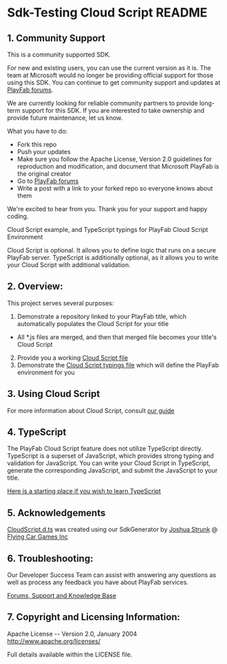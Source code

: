 # Sdk-Testing Cloud Script README

## 1. Community Support

This is a community supported SDK. 

For new and existing users, you can use the current version as it is. The team at Microsoft would no longer be providing official support for those using this SDK. You can continue to get community support and updates at [PlayFab forums](https://community.playfab.com/index.html).

We are currently looking for reliable community partners to provide long-term support for this SDK. If you are interested to take ownership and provide future maintenance, let us know. 

What you have to do: 
* Fork this repo
* Push your updates
* Make sure you follow the Apache License, Version 2.0 guidelines for reproduction and modification, and document that Microsoft PlayFab is the original creator
* Go to [PlayFab forums](https://community.playfab.com/index.html)
* Write a post with a link to your forked repo so everyone knows about them

We're excited to hear from you. Thank you for your support and happy coding.

Cloud Script example, and TypeScript typings for PlayFab Cloud Script Environment

Cloud Script is optional.  It allows you to define logic that runs on a secure PlayFab server.  TypeScript is additionally optional, as it allows you to write your Cloud Script with additional validation.


## 2. Overview:

This project serves several purposes:

1. Demonstrate a repository linked to your PlayFab title, which automatically populates the Cloud Script for your title
  * All *.js files are merged, and then that merged file becomes your title's Cloud Script
2. Provide you a working [Cloud Script file](ExampleCloudScript.js)
3. Demonstrate the [Cloud Script typings file](https://github.com/PlayFab/SdkTestingCloudScript/blob/master/Scripts/typings/PlayFab/CloudScript.d.ts) which will define the PlayFab environment for you


## 3. Using Cloud Script

For more information about Cloud Script, consult [our guide](https://api.playfab.com/docs/using-cloud-script/)


## 4. TypeScript

The PlayFab Cloud Script feature does not utilize TypeScript directly.  TypeScript is a superset of JavaScript, which provides strong typing and validation for JavaScript.  You can write your Cloud Script in TypeScript, generate the corresponding JavaScript, and submit the JavaScript to your title.

[Here is a starting place if you wish to learn TypeScript](http://www.typescriptlang.org/)


## 5. Acknowledgements

[CloudScript.d.ts](https://github.com/PlayFab/SdkTestingCloudScript/blob/master/Scripts/typings/PlayFab/CloudScript.d.ts) was created using our SdkGenerator by [Joshua Strunk](https://joshuastrunk.com/) @ [Flying Car Games Inc](http://flyingcargames.com/)


## 6. Troubleshooting:

Our Developer Success Team can assist with answering any questions as well as process any feedback you have about PlayFab services.

[Forums, Support and Knowledge Base](https://community.playfab.com/index.html)


## 7. Copyright and Licensing Information:

  Apache License -- 
  Version 2.0, January 2004
  http://www.apache.org/licenses/

  Full details available within the LICENSE file.
